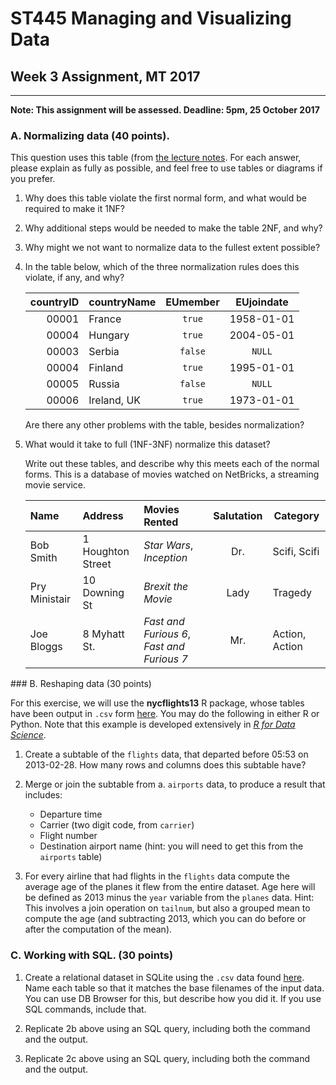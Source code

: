# ST445 Managing and Visualizing Data

## Week 3 Assignment, MT 2017
---
**Note: This assignment will be assessed.  Deadline: 5pm, 25 October 2017**

### A.  Normalizing data (40 points).

This question uses this table (from [the lecture notes](https://github.com/lse-st445/lectures/blob/master/week03/ST445_wk3_lecture.ipynb#normalization-example).  For each answer, please explain as fully as possible, and feel free to use tables or diagrams if you prefer.

1.  Why does this table violate the first normal form, and what would be required to make it 1NF?

2.  Why additional steps would be needed to make the table 2NF, and why?

3.  Why might we not want to normalize data to the fullest extent possible?

4.  In the table below, which of the three normalization rules does this violate, if any, and why?

    |  countryID  |  countryName    |   EUmember   |  EUjoindate  |
    | -----------:|:----------------|:------------:|:------------:|
    | 00001       | France          |  `true`      |  1958-01-01  |
    | 00004       | Hungary         |  `true`      |  2004-05-01  |
    | 00003       | Serbia          |  `false`     |       `NULL` |
    | 00004       | Finland         |  `true`      |  1995-01-01  |
    | 00005       | Russia          |  `false`     |       `NULL` |
    | 00006       | Ireland, UK     |  `true`      |  1973-01-01  |

    Are there any other problems with the table, besides normalization?

5.  What would it take to full (1NF-3NF) normalize this dataset?

    Write out these tables, and describe why this meets each of the normal forms.  This is a database of movies watched on NetBricks, a streaming movie service.

    | Name           | Address    |   Movies Rented   |  Salutation  | Category |
    |:---------------|:-----------|:------------------|:------------:|----------|
    | Bob Smith      | 1 Houghton Street    | _Star Wars_, _Inception_ |  Dr.   |  Scifi, Scifi |
    | Pry Ministair  | 10 Downing St     |  _Brexit the Movie_      |  Lady  | Tragedy |
    | Joe Bloggs     | 8 Myhatt St.      |  _Fast and Furious 6_, _Fast and Furious 7_     | Mr. | Action, Action |

### B.  Reshaping data (30 points)

For this exercise, we will use the **nycflights13** R package, whose tables have been output in `.csv` form [here](nycflights13/).  You may do the following in either R or Python.  Note that this example is developed extensively in [_R for Data Science_](http://r4ds.had.co.nz/relational-data.html).

1.  Create a subtable of the `flights` data, that departed before 05:53 on 2013-02-28.  How many rows and columns does this subtable have?  

2.  Merge or join the subtable from a. `airports` data, to produce a result that includes:  
    *  Departure time
    *  Carrier (two digit code, from `carrier`)
    *  Flight number
    *  Destination airport name (hint: you will need to get this from the `airports` table)  

3.  For every airline that had flights in the `flights` data compute the average age of the planes it flew from the entire dataset.  Age here will be defined as 2013 minus the `year` variable from the `planes` data.  Hint: This involves a join operation on `tailnum`, but also a grouped mean to compute the age (and subtracting 2013, which you can do before or after the computation of the mean).

### C.  Working with SQL.  (30 points)

1.  Create a relational dataset in SQLite using the `.csv` data found [here](nycflights13/).  Name each table so that it matches the base filenames of the input data.  You can use DB Browser for this, but describe how you did it.   If you use SQL commands, include that.

2.  Replicate 2b above using an SQL query, including both the command and the output.

3.  Replicate 2c above using an SQL query, including both the command and the output.
